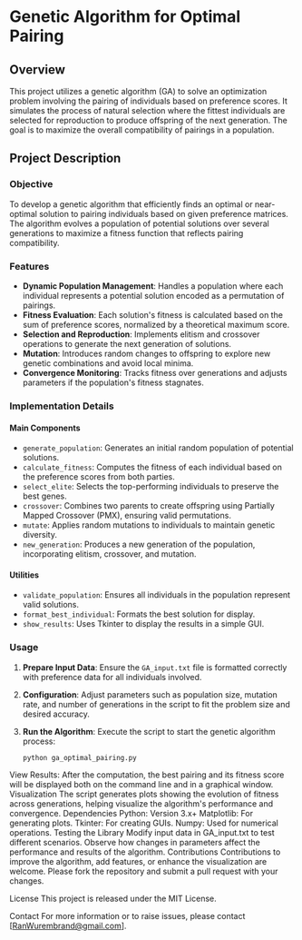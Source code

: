 # Genetic Algorithm for Optimal Pairing

## Overview

This project utilizes a genetic algorithm (GA) to solve an optimization problem involving the pairing of individuals based on preference scores. It simulates the process of natural selection where the fittest individuals are selected for reproduction to produce offspring of the next generation. The goal is to maximize the overall compatibility of pairings in a population.

## Project Description

### Objective

To develop a genetic algorithm that efficiently finds an optimal or near-optimal solution to pairing individuals based on given preference matrices. The algorithm evolves a population of potential solutions over several generations to maximize a fitness function that reflects pairing compatibility.

### Features

- **Dynamic Population Management**: Handles a population where each individual represents a potential solution encoded as a permutation of pairings.
- **Fitness Evaluation**: Each solution's fitness is calculated based on the sum of preference scores, normalized by a theoretical maximum score.
- **Selection and Reproduction**: Implements elitism and crossover operations to generate the next generation of solutions.
- **Mutation**: Introduces random changes to offspring to explore new genetic combinations and avoid local minima.
- **Convergence Monitoring**: Tracks fitness over generations and adjusts parameters if the population's fitness stagnates.

### Implementation Details

#### Main Components

- `generate_population`: Generates an initial random population of potential solutions.
- `calculate_fitness`: Computes the fitness of each individual based on the preference scores from both parties.
- `select_elite`: Selects the top-performing individuals to preserve the best genes.
- `crossover`: Combines two parents to create offspring using Partially Mapped Crossover (PMX), ensuring valid permutations.
- `mutate`: Applies random mutations to individuals to maintain genetic diversity.
- `new_generation`: Produces a new generation of the population, incorporating elitism, crossover, and mutation.

#### Utilities

- `validate_population`: Ensures all individuals in the population represent valid solutions.
- `format_best_individual`: Formats the best solution for display.
- `show_results`: Uses Tkinter to display the results in a simple GUI.

### Usage

1. **Prepare Input Data**:
   Ensure the `GA_input.txt` file is formatted correctly with preference data for all individuals involved.

2. **Configuration**:
   Adjust parameters such as population size, mutation rate, and number of generations in the script to fit the problem size and desired accuracy.

3. **Run the Algorithm**:
   Execute the script to start the genetic algorithm process:
   ```bash
   python ga_optimal_pairing.py
View Results: After the computation, the best pairing and its fitness score will be displayed both on the command line and in a graphical window.
Visualization
The script generates plots showing the evolution of fitness across generations, helping visualize the algorithm's performance and convergence.
Dependencies
Python: Version 3.x+
Matplotlib: For generating plots.
Tkinter: For creating GUIs.
Numpy: Used for numerical operations.
Testing the Library
Modify input data in GA_input.txt to test different scenarios.
Observe how changes in parameters affect the performance and results of the algorithm.
Contributions
Contributions to improve the algorithm, add features, or enhance the visualization are welcome. Please fork the repository and submit a pull request with your changes.

License
This project is released under the MIT License.

Contact
For more information or to raise issues, please contact [RanWurembrand@gmail.com].
